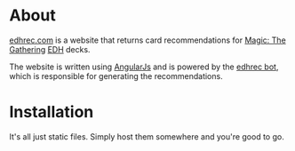 About
===========

[edhrec.com](http://edhrec.com) is a website that returns card recommendations for [Magic: The Gathering](http://magic.wizards.com/) [EDH](http://archive.wizards.com/Magic/tcg/article.aspx?x=magic/rules/edh) decks.

The website is written using [AngularJs](http://angularjs.org) and is powered by the [edhrec bot](https://github.com/donaldpminer/edhrec), which is responsible for generating the recommendations.

Installation
===========

It's all just static files. Simply host them somewhere and you're good to go.
